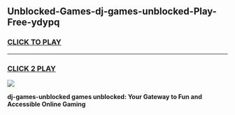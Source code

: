 
## Unblocked-Games-dj-games-unblocked-Play-Free-ydypq
<h3>
<a href="https://premium76.site?title=dj-games-unblocked&ref=23A">CLICK TO PLAY</a></h3>
<hr>

<h3>
<a href="https://premium76.site?title=dj-games-unblocked&ref=23A">CLICK 2 PLAY</a>
  
</h3>

<a href="https://premium76.site?title=dj-games-unblocked&ref=23A"><img src="https://clearcache.store/games.png"></a>


**dj-games-unblocked games unblocked: Your Gateway to Fun and Accessible Online Gaming**
